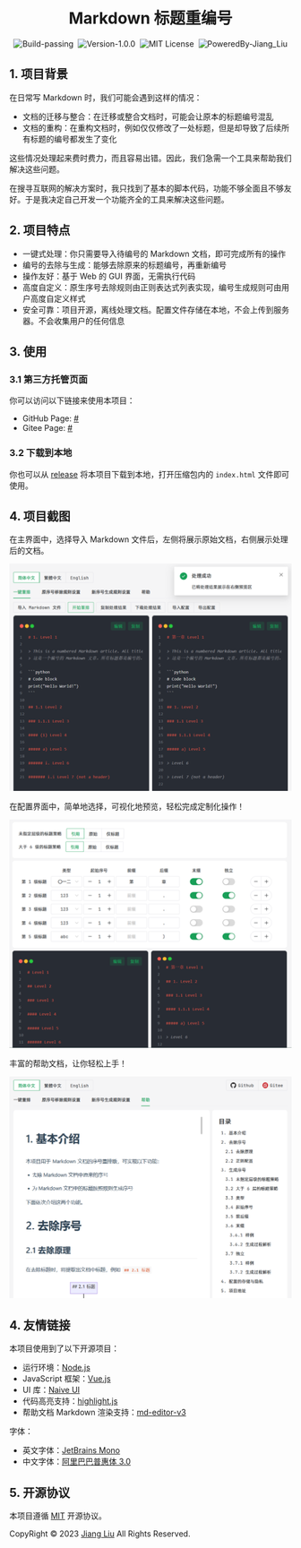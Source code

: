 # <div style="text-align: center">Markdown 标题重编号</div>

<div style="display: flex; align-content: center; justify-content: center; gap: 8px">
  <img src="https://img.shields.io/badge/Build-passing-%2396C40F" alt="Build-passing"/>
  <img src="https://img.shields.io/badge/Version-1.0.0-%231081C1" alt="Version-1.0.0"/>
  <img src="https://img.shields.io/badge/MIT_License-%2396C40F" alt="MIT License"/>
  <img src="https://img.shields.io/badge/PoweredBy-Jiang_Liu-%2396C40F" alt="PoweredBy-Jiang_Liu"/>
</div>

## 1. 项目背景

在日常写 Markdown 时，我们可能会遇到这样的情况：

- 文档的迁移与整合：在迁移或整合文档时，可能会让原本的标题编号混乱
- 文档的重构：在重构文档时，例如仅仅修改了一处标题，但是却导致了后续所有标题的编号都发生了变化

这些情况处理起来费时费力，而且容易出错。因此，我们急需一个工具来帮助我们解决这些问题。

在搜寻互联网的解决方案时，我只找到了基本的脚本代码，功能不够全面且不够友好。于是我决定自己开发一个功能齐全的工具来解决这些问题。

## 2. 项目特点

- 一键式处理：你只需要导入待编号的 Markdown 文档，即可完成所有的操作
- 编号的去除与生成：能够去除原来的标题编号，再重新编号
- 操作友好：基于 Web 的 GUI 界面，无需执行代码
- 高度自定义：原生序号去除规则由正则表达式列表实现，编号生成规则可由用户高度自定义样式
- 安全可靠：项目开源，离线处理文档。配置文件存储在本地，不会上传到服务器。不会收集用户的任何信息

## 3. 使用

### 3.1 第三方托管页面

你可以访问以下链接来使用本项目：

- GitHub Page: [#](#)
- Gitee Page: [#](#)

### 3.2 下载到本地

你也可以从 [release]() 将本项目下载到本地，打开压缩包内的 `index.html` 文件即可使用。

## 4. 项目截图

在主界面中，选择导入 Markdown 文件后，左侧将展示原始文档，右侧展示处理后的文档。

![主界面](assets/img/preview-zh_CN.png "主界面")

在配置界面中，简单地选择，可视化地预览，轻松完成定制化操作！

![配置界面](assets/img/preview-renumber-setting-zh_CN.png "配置界面")

丰富的帮助文档，让你轻松上手！

![帮助文档](assets/img/preview-help-document-zh_CN.png "帮助文档")

## 4. 友情链接

本项目使用到了以下开源项目：

- 运行环境：[Node.js](https://github.com/nodejs/node)
- JavaScript 框架：[Vue.js](https://github.com/vuejs/vue)
- UI 库：[Naive UI](https://github.com/tusen-ai/naive-ui)
- 代码高亮支持：[highlight.js](https://github.com/highlightjs/highlight.js)
- 帮助文档 Markdown 渲染支持：[md-editor-v3](https://github.com/imzbf/md-editor-v3)

字体：

- 英文字体：[JetBrains Mono](https://www.jetbrains.com/lp/mono/)
- 中文字体：[阿里巴巴普惠体 3.0](https://fonts.alibabagroup.com/#/home)

## 5. 开源协议

本项目遵循 [MIT](https://opensource.org/licenses/MIT) 开源协议。

CopyRight © 2023 [Jiang Liu](https://coderjiang.com) All Rights Reserved.